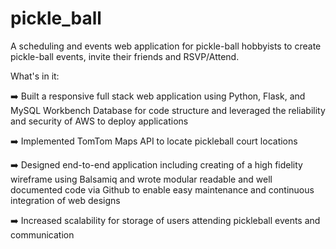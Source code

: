 # pickle_ball

A scheduling and events web application for pickle-ball hobbyists to create pickle-ball events, invite their friends and RSVP/Attend.

What's in it:

➡️ Built a responsive full stack web application using Python, Flask, and MySQL Workbench Database for code structure and leveraged the reliability and security of AWS to deploy applications

➡️ Implemented TomTom Maps API to locate pickleball court locations

➡️ Designed end-to-end application including creating of a high fidelity wireframe using Balsamiq and wrote modular readable and well documented code via Github to enable easy maintenance and continuous integration of web designs

➡️ Increased scalability for storage of users attending pickleball events and communication
